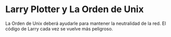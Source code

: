 # Larry Plotter y La Orden de Unix

La Orden de Unix deberá ayudarle para mantener la neutralidad de la red.
El código de Larry cada vez se vuelve más peligroso.

